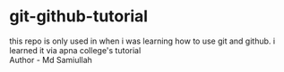 # git-github-tutorial
this repo is only used in when i was learning how to use git and github. i learned it via apna college's tutorial
<br>
Author - Md Samiullah 
